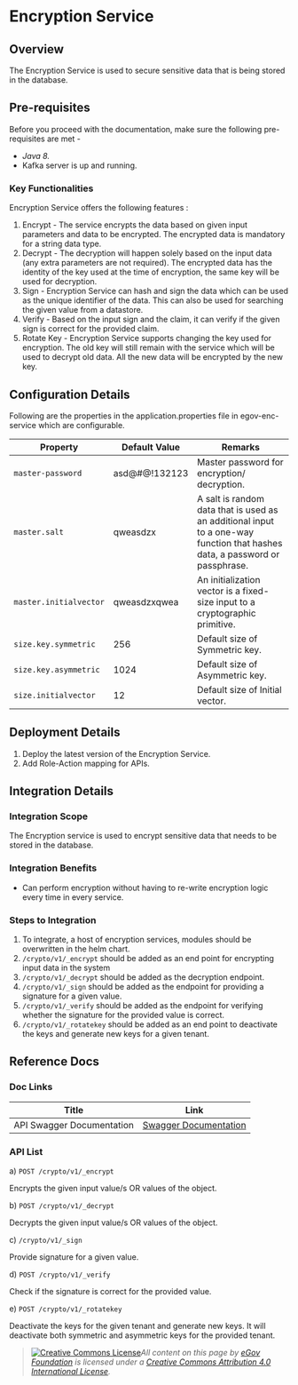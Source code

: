 # Encryption Service

## Overview <a href="#overview" id="overview"></a>

The Encryption Service is used to secure sensitive data that is being stored in the database.

## Pre-requisites <a href="#pre-requisites" id="pre-requisites"></a>

Before you proceed with the documentation, make sure the following pre-requisites are met -

* _Java 8._
* Kafka server is up and running.

### Key Functionalities <a href="#key-functionalities" id="key-functionalities"></a>

Encryption Service offers the following features :&#x20;

1. Encrypt - The service encrypts the data based on given input parameters and data to be encrypted. The encrypted data is mandatory for a string data type.
2. Decrypt - The decryption will happen solely based on the input data (any extra parameters are not required). The encrypted data has the identity of the key used at the time of encryption, the same key will be used for decryption.
3. Sign - Encryption Service can hash and sign the data which can be used as the unique identifier of the data. This can also be used for searching the given value from a datastore.
4. Verify - Based on the input sign and the claim, it can verify if the given sign is correct for the provided claim.
5. Rotate Key - Encryption Service supports changing the key used for encryption. The old key will still remain with the service which will be used to decrypt old data. All the new data will be encrypted by the new key.

## Configuration Details <a href="#configuration-details" id="configuration-details"></a>

Following are the properties in the application.properties file in egov-enc-service which are configurable.

| Property               | Default Value   | Remarks                                                                                                                     |
| ---------------------- | --------------- | --------------------------------------------------------------------------------------------------------------------------- |
| `master-password`      | asd@#$@$!132123 | Master password for encryption/ decryption.                                                                                 |
| `master.salt`          | qweasdzx        | A salt is random data that is used as an additional input to a one-way function that hashes data, a password or passphrase. |
| `master.initialvector` | qweasdzxqwea    | An initialization vector is a fixed-size input to a cryptographic primitive.                                                |
| `size.key.symmetric`   | 256             | Default size of Symmetric key.                                                                                              |
| `size.key.asymmetric`  | 1024            | Default size of Asymmetric key.                                                                                             |
| `size.initialvector`   | 12              | Default size of Initial vector.                                                                                             |

## &#x20;Deployment Details

1. Deploy the latest version of the Encryption Service.
2. Add Role-Action mapping for APIs.

## Integration Details <a href="#integration" id="integration"></a>

### Integration Scope <a href="#integration-scope" id="integration-scope"></a>

The Encryption service is used to encrypt sensitive data that needs to be stored in the database.

### Integration Benefits <a href="#integration-benefits" id="integration-benefits"></a>

* Can perform encryption without having to re-write encryption logic every time in every service.

### Steps to Integration <a href="#steps-to-integration" id="steps-to-integration"></a>

1. To integrate, a host of encryption services, modules should be overwritten in the helm chart.
2. `/crypto/v1/_encrypt` should be added as an end point for encrypting input data in the system
3. `/crypto/v1/_decrypt` should be added as the decryption endpoint.
4. `/crypto/v1/_sign` should be added as the endpoint for providing a signature for a given value.
5. `/crypto/v1/_verify` should be added as the endpoint for verifying whether the signature for the provided value is correct.
6. `/crypto/v1/_rotatekey` should be added as an end point to deactivate the keys and generate new keys for a given tenant.

## Reference Docs <a href="#reference-docs" id="reference-docs"></a>

### Doc Links <a href="#doc-links" id="doc-links"></a>

| **Title**                 | **Link**                                                                                                                                                               |
| ------------------------- | ---------------------------------------------------------------------------------------------------------------------------------------------------------------------- |
| API Swagger Documentation | [Swagger Documentation](https://editor.swagger.io/?url=https://raw.githubusercontent.com/egovernments/DIGIT-OSS/master/core-services/docs/enc-service-contract.yml#!/) |

### API List <a href="#api-list" id="api-list"></a>

a) `POST /crypto/v1/_encrypt`

Encrypts the given input value/s OR values of the object.

b) `POST /crypto/v1/_decrypt`

Decrypts the given input value/s OR values of the object.

c) `/crypto/v1/_sign`

Provide signature for a given value.

d) `POST /crypto/v1/_verify`

Check if the signature is correct for the provided value.

e) `POST /crypto/v1/_rotatekey`

Deactivate the keys for the given tenant and generate new keys. It will deactivate both symmetric and asymmetric keys for the provided tenant.



> [![Creative Commons License](https://i.creativecommons.org/l/by/4.0/80x15.png)_​_](http://creativecommons.org/licenses/by/4.0/)_All content on this page by_ [_eGov Foundation_](https://egov.org.in/) _is licensed under a_ [_Creative Commons Attribution 4.0 International License_](http://creativecommons.org/licenses/by/4.0/)_._

